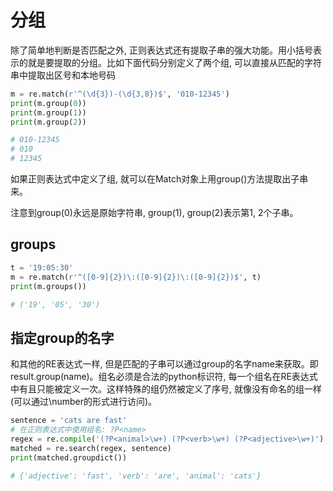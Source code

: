 # 分组

除了简单地判断是否匹配之外, 正则表达式还有提取子串的强大功能。用小括号表示的就是要提取的分组。比如下面代码分别定义了两个组, 可以直接从匹配的字符串中提取出区号和本地号码

```python
m = re.match(r'^(\d{3})-(\d{3,8})$', '010-12345')
print(m.group(0))
print(m.group(1))
print(m.group(2))

# 010-12345
# 010
# 12345
```
如果正则表达式中定义了组, 就可以在Match对象上用group()方法提取出子串来。

注意到group(0)永远是原始字符串, group(1), group(2)表示第1, 2个子串。

## groups

```python
t = '19:05:30'
m = re.match(r'^([0-9]{2})\:([0-9]{2})\:([0-9]{2})$', t)
print(m.groups())

# ('19', '05', '30')
```

## 指定group的名字

和其他的RE表达式一样, 但是匹配的子串可以通过group的名字name来获取。即result.group(name)。组名必须是合法的python标识符, 每一个组名在RE表达式中有且只能被定义一次。这样特殊的组仍然被定义了序号, 就像没有命名的组一样(可以通过\number的形式进行访问)。

```python
sentence = 'cats are fast'
# 在正则表达式中使用组名: ?P<name>
regex = re.compile('(?P<animal>\w+) (?P<verb>\w+) (?P<adjective>\w+)')
matched = re.search(regex, sentence)
print(matched.groupdict())

# {'adjective': 'fast', 'verb': 'are', 'animal': 'cats'}
```
